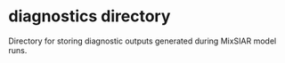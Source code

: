 # diagnostics directory
Directory for storing diagnostic outputs generated during MixSIAR model runs.
